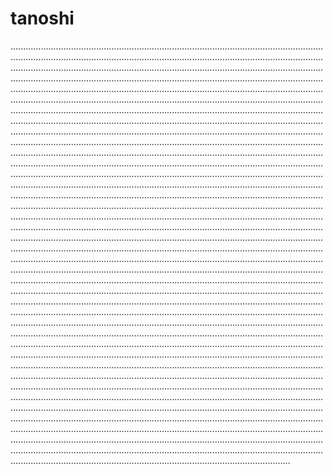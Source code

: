 # tanoshi

...................................................................................................................................................................................................................................................................................................................................................................................................................................................................................................................................................................................................................................................................................................................................................................................................................................................................................................................................................................................................................................................................................................................................................................................................................................................................................................................................................................................................................................................................................................................................................................................................................................................................................................................................................................................................................................................................................................................................................................................................................................................................................................................................................................................................................................................................................................................................................................................................................................................................................................................................................................................................................................................................................................................................................................................................................................................................................................................................................................................................................................................................................................................................................................................................................................................................................................................................................................................................................................................................................................................................................................................................................................................................................................................................................................................................................................................................................................................................................................................................................................................................................................................................................................................................................................................................................................................................................................................................................................................................................................................................................................................................................................................................................................................................................................................................................................................................................................................................................................................................................................................................................................................................................